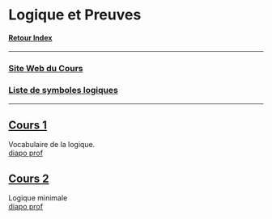 # Logique et Preuves

#### [Retour Index](../index.md)

---

### [Site Web du Cours](https://www.labri.fr/perso/duchon/Enseignements/L-et-P/)  

### [Liste de symboles logiques](https://fr.wikipedia.org/wiki/Liste_de_symboles_logiques)

<!-- https://www.codecogs.com/latex/eqneditor.php -->

---

## [Cours 1](./cours_1.md)
Vocabulaire de la logique.  
[diapo prof](https://www.labri.fr/perso/duchon/Enseignements/L-et-P/SlidesCM1.pdf)

## [Cours 2](./cours_2.md)
Logique minimale  
[diapo prof](https://www.labri.fr/perso/duchon/Enseignements/L-et-P/SlidesCM2.pdf)
